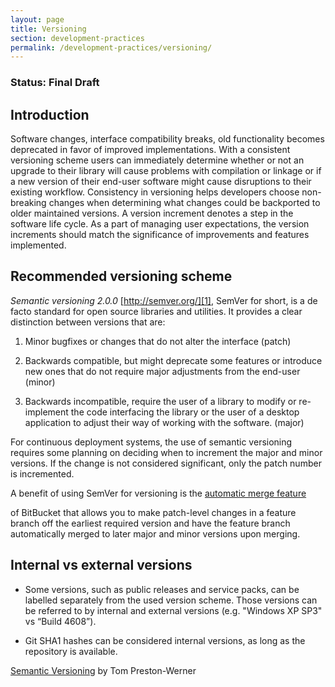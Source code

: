 ```yaml
---
layout: page
title: Versioning
section: development-practices
permalink: /development-practices/versioning/
---
```


### Status: Final Draft

## Introduction

Software changes, interface compatibility breaks, old functionality becomes 
deprecated in favor of improved implementations. With a consistent versioning 
scheme users can immediately determine whether or not an upgrade to their 
library will cause problems with compilation or linkage or if a new version of 
their end-user software might cause disruptions to their existing workflow. 
Consistency in versioning helps developers choose non-breaking changes when 
determining what changes could be backported to older maintained versions. A 
version increment denotes a step in the software life cycle. As a part of 
managing user expectations, the version increments should match the 
significance of improvements and features implemented.

## Recommended versioning scheme

*Semantic versioning 2.0.0* [http://semver.org/][1], SemVer 
for short, is a de facto standard for open source libraries and utilities. It 
provides a clear distinction between versions that are:

1. Minor bugfixes or changes that do not alter the interface (patch)

2. Backwards compatible, but might deprecate some features or introduce new 
ones that do not require major adjustments from the end-user (minor)

3. Backwards incompatible, require the user of a library to modify or 
re-implement the code interfacing the library or the user of a desktop 
application to adjust their way of working with the software. (major)

For continuous deployment systems, the use of semantic versioning requires some
planning on deciding when to increment the major and minor versions. If the 
change is not considered significant, only the patch number is incremented.

A benefit of using SemVer for versioning is the [automatic merge feature][2]
 
of BitBucket that allows you to make patch-level changes in a feature branch 
off the earliest required version and have the feature branch automatically 
merged to later major and minor versions upon merging.

## Internal vs external versions

* Some versions, such as public releases and service packs, can be labelled 
separately from the used version scheme. Those versions can be referred to by 
internal and external versions (e.g. "Windows XP SP3" vs “Build 4608”).

* Git SHA1 hashes can be considered internal versions, as long as the 
repository is available.

[Semantic Versioning][1] by Tom Preston-Werner

[1]: http://semver.org/
[2]: https://confluence.atlassian.com/bitbucketserver/automatic-branch-merging-776639993.html